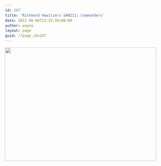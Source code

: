 ```yaml
---
id: 267
title: 'Richmond Howitzers &#8211; Commanders'
date: 2012-06-06T22:25:55+00:00
author: wayne
layout: page
guid: /?page_id=267
---
```

[<img class="aligncenter size-full wp-image-268" title="RH_Commanders2" src="/wp-content/uploads/2012/06/RH_Commanders2.jpg" alt="" width="500" height="375" srcset="/wp-content/uploads/2012/06/RH_Commanders2.jpg 500w, /wp-content/uploads/2012/06/RH_Commanders2-300x225.jpg 300w" sizes="(max-width: 500px) 100vw, 500px" />](/wp-content/uploads/2012/06/RH_Commanders2.jpg)
